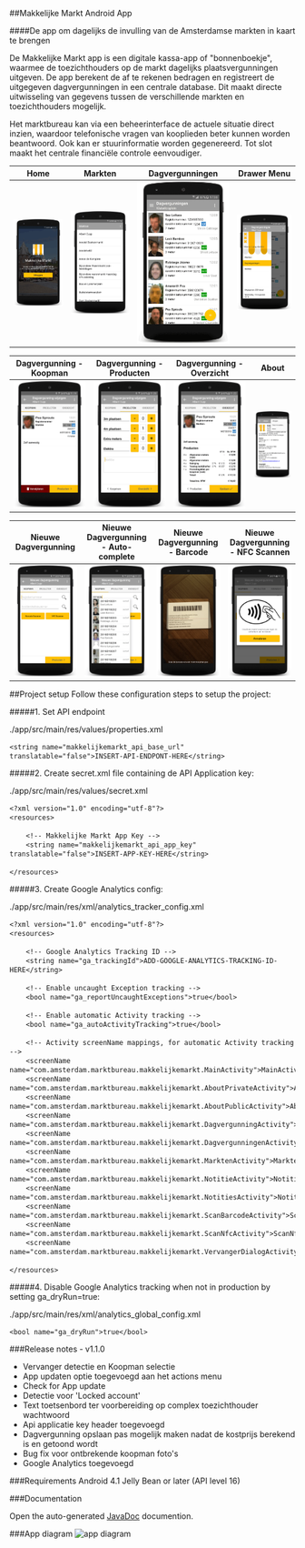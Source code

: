 ##Makkelijke Markt Android App

####De app om dagelijks de invulling van de Amsterdamse markten in kaart te brengen

De Makkelijke Markt app is een digitale kassa-app of "bonnenboekje", waarmee de toezichthouders op de markt dagelijks plaatsvergunningen uitgeven. De app berekent de af te rekenen bedragen en registreert de uitgegeven dagvergunningen in een centrale database. Dit maakt directe uitwisseling van gegevens tussen de verschillende markten en toezichthouders mogelijk.

Het marktbureau kan via een beheerinterface de actuele situatie direct inzien, waardoor telefonische vragen van kooplieden beter kunnen worden beantwoord. Ook kan er stuurinformatie worden gegenereerd. Tot slot maakt het centrale financiële controle eenvoudiger.


|Home|Markten|Dagvergunningen|Drawer Menu|
|---|---|---|---|
| ![Home](./doc/screenshots/home.png?raw=true "Home") | ![Markten](./doc/screenshots/markten.png?raw=true "Markten") | ![Dagvergunningen](./doc/screenshots/dagvergunningen.png?raw=true "Dagvergunningen") | ![Drawer Menu](./doc/screenshots/menu-drawer.png?raw=true "Drawer Menu") |

|Dagvergunning - Koopman|Dagvergunning - Producten|Dagvergunning - Overzicht|About|
|---|---|---|---|
|![Dagvergunning - Koopman](./doc/screenshots/dagvergunning-koopman.png?raw=true "Dagvergunning - Koopman")| ![Dagvergunning - Producten](./doc/screenshots/dagvergunning-producten.png?raw=true "Dagvergunning - Producten") | ![Dagvergunning - Overzicht](./doc/screenshots/dagvergunning-overzicht.png?raw=true "Dagvergunning - Overzicht") | ![About](./doc/screenshots/about.png?raw=true "About") |

|Nieuwe Dagvergunning|Nieuwe Dagvergunning - Auto-complete|Nieuwe Dagvergunning - Barcode|Nieuwe Dagvergunning - NFC Scannen|
|---|---|---|---|
|![Nieuwe Dagvergunning](./doc/screenshots/dagvergunning-nieuw.png?raw=true "Nieuwe Dagvergunning")| ![Nieuwe Dagvergunning - Auto-complete](./doc/screenshots/dagvergunning-autocomplete.png?raw=true "Nieuwe Dagvergunning - Auto-complete") | ![Nieuwe Dagvergunning - Barcode](./doc/screenshots/dagvergunning-barcode.png?raw=true "Nieuwe Dagvergunning - Barcode") | ![Nieuwe Dagvergunning - NFC Scannen](./doc/screenshots/dagvergunning-nfc.png?raw=true "Nieuwe Dagvergunning - NFC Scannen") |



##Project setup
Follow these configuration steps to setup the project:



#####1. Set API endpoint

./app/src/main/res/values/properties.xml

```
<string name="makkelijkemarkt_api_base_url" translatable="false">INSERT-API-ENDPONT-HERE</string>
```


#####2. Create secret.xml file containing de API Application key:

./app/src/main/res/values/secret.xml

```
<?xml version="1.0" encoding="utf-8"?>
<resources>

    <!-- Makkelijke Markt App Key -->
    <string name="makkelijkemarkt_api_app_key" translatable="false">INSERT-APP-KEY-HERE</string>

</resources>
```


#####3. Create Google Analytics config:

./app/src/main/res/xml/analytics_tracker_config.xml

```
<?xml version="1.0" encoding="utf-8"?>
<resources>

    <!-- Google Analytics Tracking ID -->
    <string name="ga_trackingId">ADD-GOOGLE-ANALYTICS-TRACKING-ID-HERE</string>

    <!-- Enable uncaught Exception tracking -->
    <bool name="ga_reportUncaughtExceptions">true</bool>

    <!-- Enable automatic Activity tracking -->
    <bool name="ga_autoActivityTracking">true</bool>

    <!-- Activity screenName mappings, for automatic Activity tracking -->
    <screenName name="com.amsterdam.marktbureau.makkelijkemarkt.MainActivity">MainActivity</screenName>
    <screenName name="com.amsterdam.marktbureau.makkelijkemarkt.AboutPrivateActivity">AboutPrivateActivity</screenName>
    <screenName name="com.amsterdam.marktbureau.makkelijkemarkt.AboutPublicActivity">AboutPublicActivity</screenName>
    <screenName name="com.amsterdam.marktbureau.makkelijkemarkt.DagvergunningActivity">DagvergunningActivity</screenName>
    <screenName name="com.amsterdam.marktbureau.makkelijkemarkt.DagvergunningenActivity">DagvergunningenActivity</screenName>
    <screenName name="com.amsterdam.marktbureau.makkelijkemarkt.MarktenActivity">MarktenActivity</screenName>
    <screenName name="com.amsterdam.marktbureau.makkelijkemarkt.NotitieActivity">NotitieActivity</screenName>
    <screenName name="com.amsterdam.marktbureau.makkelijkemarkt.NotitiesActivity">NotitiesActivity</screenName>
    <screenName name="com.amsterdam.marktbureau.makkelijkemarkt.ScanBarcodeActivity">ScanBarcodeActivity</screenName>
    <screenName name="com.amsterdam.marktbureau.makkelijkemarkt.ScanNfcActivity">ScanNfcActivity</screenName>
    <screenName name="com.amsterdam.marktbureau.makkelijkemarkt.VervangerDialogActivity">VervangerDialogActivity</screenName>

</resources>
```


#####4. Disable Google Analytics tracking when not in production by setting ga_dryRun=true:

./app/src/main/res/xml/analytics_global_config.xml

```
<bool name="ga_dryRun">true</bool>
```



###Release notes - v1.1.0
- Vervanger detectie en Koopman selectie
- App updaten optie toegevoegd aan het actions menu
- Check for App update
- Detectie voor 'Locked account'
- Text toetsenbord ter voorbereiding op complex toezichthouder wachtwoord
- Api applicatie key header toegevoegd
- Dagvergunning opslaan pas mogelijk maken nadat de kostprijs berekend is en getoond wordt
- Bug fix voor ontbrekende koopman foto's
- Google Analytics toegevoegd



###Requirements
Android 4.1 Jelly Bean or later (API level 16)



###Documentation

Open the auto-generated [JavaDoc](doc/javadoc/index.html) documention.


###App diagram
![app diagram](../../downloads/MMAndroidAppDiagram.png "App diagram")